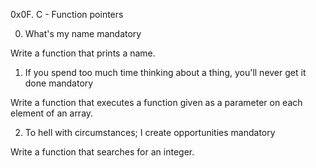 0x0F. C - Function pointers

0. What's my name
mandatory

Write a function that prints a name.

1. If you spend too much time thinking about a thing, you'll never get it done
mandatory

Write a function that executes a function given as a parameter on each element of an array.

2. To hell with circumstances; I create opportunities
mandatory

Write a function that searches for an integer.


